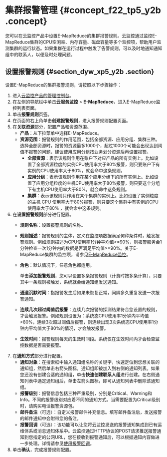 # 集群报警管理 {#concept_f22_tp5_y2b .concept}

您可以在云监控产品中设置E-MapReduce的集群报警规则。云监控通过监控E-MapReduce集群的CPU空闲率、内存容量、磁盘容量等多个监控项，帮助用户监测集群的运行状态。如果集群在运行过程中触发了告警规则，可以及时地通知通知组中的联系人，以便及时处理问题。

## 设置报警规则 {#section_dyw_xp5_y2b .section}

设置E-MapReduce的集群报警规则，请按照以下步骤操作：

1.  进入[云监控产品的管理控制台](https://cloudmonitor.console.aliyun.com/#/home/ecs)。
2.  在左侧的导航栏中单击**云服务监控** \> **E-MapReduce**，进入E-MapReduce监控列表页面。
3.  单击**报警规则**页签。
4.  在页面的右上角单击**创建报警规则**，进入报警规则配置页面。
5.  在**关联资源**部分，配置产品和资源范围。
    -   **产品**：从下拉菜单中选择E-MapReduce。
    -   **资源范围**：报警规则的作用范围，包括全部资源、应用分组、集群三种。选择全部资源时，报警的资源最多1000个，超过1000个可能会出现达到阈值不报警的问题，建议使用应用分组按业务划分资源后再设置报警。
        -   **全部资源**：表示该规则作用在账户下对应产品的所有实例上。比如设置了全部资源粒度的实例CPU使用率大于80%报警，则只要账户下有实例的CPU使用率大于80%，就会命中这条规则。
        -   [**应用分组**](https://www.alibabacloud.com/help/doc-detail/45242.html)：表示该规则作用在某个应用分组下的所有实例上。比如设置了应用分组粒度的主机CPU使用率大于80%报警，则只要这个分组下有主机CPU使用率大于80%，就会命中这条规则。
        -   **集群**：表示该规则只作用在某个集群的实例上。比如设置了实例粒度的主机 CPU 使用率大于80%报警，则只要这个集群中有实例的CPU使用率大于80% ，就会命中这条规则。
6.  在**设置报警规则**部分进行配置。
    -   **规则名称**：设置报警规则的名称。
    -   **规则描述**：报警规则的主体，定义在监控项数据满足何种条件时，触发报警规则。例如规则描述为CPU使用率1分钟平均值\>=90%，则报警服务会1分钟检查一次1分钟内的数据是否满足平均值\>=90%。关于E-MapReduce集群的监控项，请参见[E-MapReduce监控](https://www.alibabacloud.com/help/doc-detail/44585.html)。
    -   **角色**：默认情况下，任意角色都适用。

        单击**添加报警规则**，您可以设置多条报警规则（计费时按多条计算），只要其中一条规则被触发，系统就会给通知组发送通知。

    -   **通道沉默时间**：指报警发生后如果未恢复正常，间隔多久重复发送一次报警通知。
    -   **连续几次超过阈值后报警**：连续几次报警的探测结果符合您设置的规则，才会触发报警。例如规则设置为：系统态CPU使用率1分钟内平均值\>80%，连续3次超过阈值后报警，则连续出现3次系统态CPU使用率1分钟内平均值大于80%的情况，才会触发报警。
    -   **生效时间**：报警规则每天的生效时间段。系统仅在生效时间内才会检查监控数据是否需要报警。
7.  在**通知方式**部分进行配置。
    -   **通知对象**：在搜索框中输入通知组名称的关键字，快速定位到您想关联的通知组，然后单击右箭头图标，通知组即被加入到右侧的通知列表。如果您还没有创建合适的通知组，单击**快速创建联系人组**进行创建。在右侧通知列表中选定通知组后，单击左箭头图标，即可从通知列表中删除该通知组。
    -   **报警级别**：报警信息包括三种严重级别，分别是Critical、Warning和Info。不同的报警级别对应着不同的通知方式。当需要配置为Critical级别时，请购买电话报警资源包。
    -   **邮件备注**（可选）：自定义报警邮件补充信息。填写邮件备注后，发送报警的邮件通知中会附带您的备注。
    -   **报警回调**（可选）：该功能可以让您将云监控发送的报警通知集成到已有运维体系或消息通知体系中。云监控通过HTTP协议的POST请求推送报警通知到您指定的公网URL，您在接收到报警通知后，可以根据通知内容做进一步处理。详情请参见[使用报警回调](https://www.alibabacloud.com/help/doc-detail/60714.html)。
8.  单击**确认**，完成报警规则配置。

